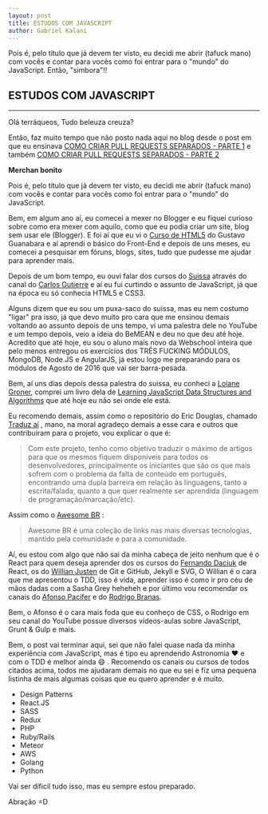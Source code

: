```yaml
---
layout: post
title: ESTUDOS COM JAVASCRIPT
author: Gabriel Kalani
---
```


Pois é, pelo título que já devem ter visto, eu decidi me abrir (tafuck mano) com vocês e contar para vocês como foi entrar para o "mundo" do JavaScript.
Então, "simbora"!!

## ESTUDOS COM JAVASCRIPT
-----

Olá terráqueos,
Tudo beleuza creuza?

Então, faz muito tempo que não posto nada aqui no blog desde o post em que eu ensinava [COMO CRIAR PULL REQUESTS SEPARADOS - PARTE 1](https://gkal19.github.io/2016/07/11/pull-request-separados-1.html) e também [COMO CRIAR PULL REQUESTS SEPARADOS - PARTE 2](https://gkal19.github.io/2016/07/11/pull-request-separados-2.html)

**Merchan bonito**

Pois é, pelo título que já devem ter visto, eu decidi me abrir (tafuck mano) com vocês e contar para vocês como foi entrar para o "mundo" do JavaScript.

Bem, em algum ano aí, eu comecei a mexer no Blogger e eu fiquei curioso sobre como era mexer com aquilo, como que eu podia criar um site, blog sem usar ele (Blogger).
E foi aí que eu vi o [Curso de HTML5](https://www.youtube.com/playlist?list=PLHz_AreHm4dlAnJ_jJtV29RFxnPHDuk9o) do Gustavo Guanabara e aí aprendi o básico do Front-End e depois de uns meses, eu comecei a pesquisar em fóruns, blogs, sites, tudo que pudesse me ajudar para aprender mais.

Depois de um bom tempo, eu ouvi falar dos cursos do [Suissa](https://www.twitter.com/osuissa) através do canal do [Carlos Gutierre](https://www.youtube.com/user/gutiweb) e aí eu fui curtindo o assunto de JavaScript, já que na época eu só conhecia HTML5 e CSS3.

Alguns dizem que eu sou um puxa-saco do suissa, mas eu nem costumo "ligar" pra isso, já que devo muito pro cara que me ensinou demais voltando ao assunto depois de uns tempo, vi uma palestra dele no YouTube e um tempo depois, veio a ideia do BeMEAN e deu no que deu até hoje.
Acredito que até hoje, eu sou o aluno mais novo da Webschool inteira que pelo menos entregou os exercícios dos TRÊS FUCKING MÓDULOS, MongoDB, Node.JS e AngularJS, já estou logo me preparando para os módulos de Agosto de 2016 que vai ser barra-pesada.

Bem, aí uns dias depois dessa palestra do suissa, eu conheci a [Loiane Groner](https://twitter.com/loiane), comprei um livro dela de [Learning JavaScript Data Structures and Algorithms](https://www.amazon.com.br/Learning-JavaScript-Data-Structures-Algorithms/dp/1783554878) que até hoje eu não sei onde ele está.

Eu recomendo demais, assim como o repositório do Eric Douglas, chamado [Traduz aí](https://github.com/ericdouglas/traduz-ai) , mano, na moral agradeço demais a esse cara e outros que contribuiram para o projeto, vou explicar o que é:

> Com este projeto, tenho como objetivo traduzir o máximo de artigos para que os mesmos fiquem disponíveis para todos os desenvolvedores, principalmente os iniciantes que são os que mais sofrem com o problema da falta de conteúdo em português, encontrando uma dupla barreira em relação às linguagens, tanto a escrita/falada, quanto a que quer realmente ser aprendida (linguagem de programação/marcação/etc).

Assim como o [Awesome BR](http://awesome-br.com/#/) :

> Awesome BR é uma coleção de links nas mais diversas tecnologias, mantido pela comunidade e para a comunidade.

Aí, eu estou com algo que não sai da minha cabeça de jeito nenhum que é o React para quem deseja aprender dos os cursos do [Fernando Daciuk](http://blog.da2k.com.br/) de React, os do [Willian Justen](https://willianjusten.com.br/cursos/) de Git e GitHub, Jekyll e SVG, O Willian é o cara que me apresentou o TDD, isso é vida, aprender isso é como ir pro céu de mãos dadas com a Sasha Grey heheheh e por último vou recomendar os canais do [Afonso Pacifer](github.com/afonsopacifer/) e do [Rodrigo Branas](https://www.youtube.com/user/rodrigobranas).

Bem, o Afonso é o cara mais foda que eu conheço de CSS, o Rodrigo em seu canal do YouTube possue diversos vídeos-aulas sobre JavaScript, Grunt & Gulp e mais.

Bem, o post vai terminar aqui, sei que não falei quase nada da minha experiência com JavaScript, mas é tipo eu aprendendo Astronomia :heart: e com o TDD é melhor ainda :smile: .
Recomendo os canais ou cursos de todos citados acima, todos me ajudaram demais no que eu sei e fiz uma pequena listinha de mais algumas coisas que eu quero aprender e é muito.

- Design Patterns
- React.JS
- SASS
- Redux
- PHP
- Ruby/Rails
- Meteor
- AWS
- Golang
- Python

Vai ser díficil tudo isso, mas eu sempre estou preparado.

Abração =D
